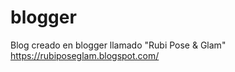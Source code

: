 # blogger
Blog creado en blogger llamado  "Rubi Pose &amp; Glam"
https://rubiposeglam.blogspot.com/ 
